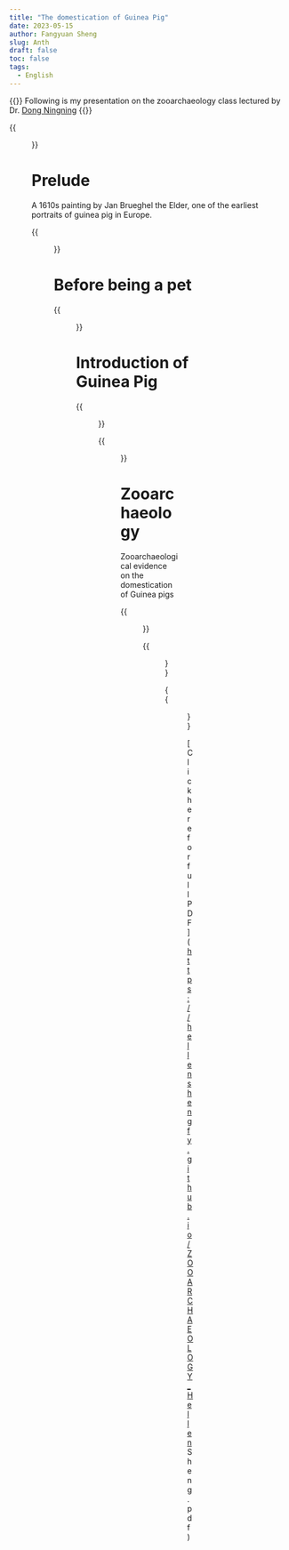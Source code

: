 ```yaml
---
title: "The domestication of Guinea Pig"
date: 2023-05-15
author: Fangyuan Sheng
slug: Anth
draft: false
toc: false
tags:
  - English
---
```


{{<block class="info">}}
Following is my presentation on the zooarchaeology class lectured by Dr. [Dong Ningning](http://www.chm.fudan.edu.cn/78/e5/c11450a162021/page.htm) {{<end>}}

  
{{<figure src="https://hellenshengfy.github.io/pig2.png">}}
  
# Prelude

A 1610s painting by Jan Brueghel the Elder, one of the earliest portraits of guinea pig in Europe.

{{<figure src="https://hellenshengfy.github.io/pig1.png">}}
  
# Before being a pet
  
{{<figure src="https://hellenshengfy.github.io/pig3.png">}} 
  
# Introduction of Guinea Pig
  
{{<figure src="https://hellenshengfy.github.io/pig4.png">}}
  
{{<figure src="https://hellenshengfy.github.io/pig5.png">}}
 
# Zooarchaeology 

Zooarchaeological evidence on the domestication of Guinea pigs
  
{{<figure src="https://hellenshengfy.github.io/pig6.png">}}
  
{{<figure src="https://hellenshengfy.github.io/pig7.png">}}
  
{{<figure src="https://hellenshengfy.github.io/pig8.png">}}
  
  
[Click here for full PDF](https://hellenshengfy.github.io/ZOOARCHAEOLOGY_Hellen Sheng.pdf)
